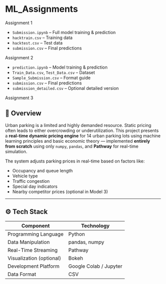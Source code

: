 # ML_Assignments

Assignment 1
- `Submission.ipynb` – Full model training & prediction
- `hacktrain.csv` – Training data
- `hacktest.csv` – Test data
- `submission.csv` – Final predictions

Assignment 2
- `prediction.ipynb` – Model training & prediction
- `Train_Data.csv`, `Test_Data.csv` – Dataset
- `Sample_Submission.csv` – Format guide
- `submission.csv` – Final predictions
- `submission_detailed.csv` – Optional detailed version

Assignment 3
## 📌 Overview

Urban parking is a limited and highly demanded resource. Static pricing often leads to either overcrowding or underutilization. This project presents a **real-time dynamic pricing engine** for 14 urban parking lots using machine learning principles and basic economic theory — implemented **entirely from scratch** using only `numpy`, `pandas`, and **Pathway** for real-time simulation.

The system adjusts parking prices in real-time based on factors like:

- Occupancy and queue length
- Vehicle type
- Traffic congestion
- Special day indicators
- Nearby competitor prices (optional in Model 3)

---

## ⚙️ Tech Stack

| Component              | Technology             |
|------------------------|------------------------|
| Programming Language   | Python                 |
| Data Manipulation      | pandas, numpy          |
| Real-Time Streaming    | Pathway                |
| Visualization (optional) | Bokeh               |
| Development Platform   | Google Colab / Jupyter |
| Data Format            | CSV                    |


